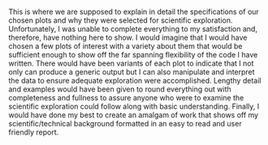    This is where we are supposed to explain in detail the specifications of our chosen plots and why they were selected for scientific exploration. Unfortunately, I was unable to complete everything to my satisfaction and, therefore, have nothing here to show.
   I would imagine that I would have chosen a few plots of interest with a variety about them that would be sufficient enough to show off the far spanning flexibility of the code I have written. There would have been variants of each plot to indicate that I not only can produce a generic output but I can also manipulate and interpret the data to ensure adequate exploration were accomplished. Lengthy detail and examples would have been given to round everything out with completeness and fullness to assure anyone who were to examine the scientific exploration could follow along with basic understanding. Finally, I would have done my best to create an amalgam of work that shows off my scientific/technical background formatted in an easy to read and user friendly report.